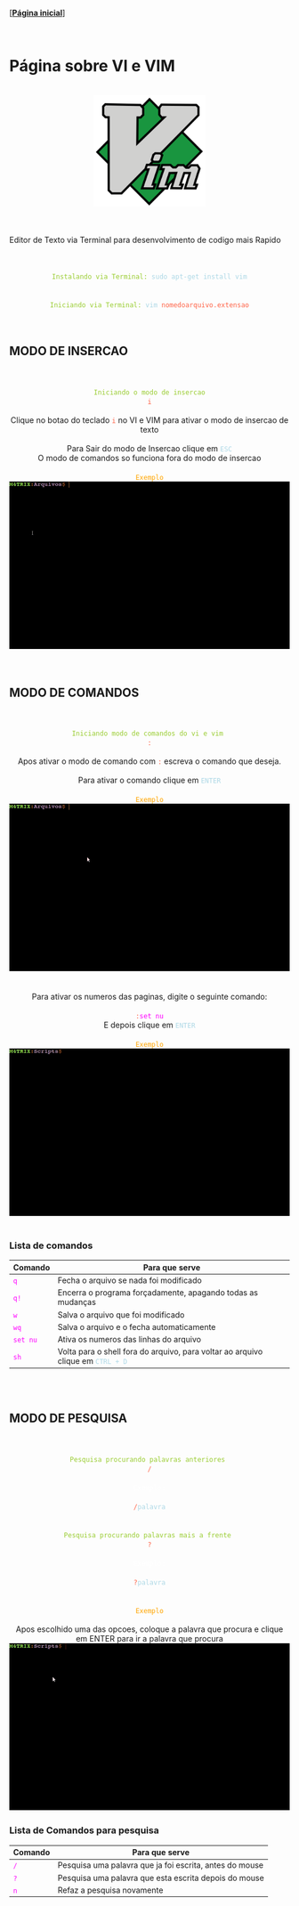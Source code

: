 [[**Página inicial**](https://f4nt0.github.io/PR0GR4M1NG)]

<br>

# Página sobre VI e VIM


<br>

<center>
    <img src="../../img/vim_icon.png" width="200">
</center>

<br>
<br>

Editor de Texto via Terminal para desenvolvimento de codigo mais Rapido 

<br>
<br>

<center>
    <code style="color : yellowgreen">Instalando via Terminal: </code><code style="color : lightblue">sudo apt-get install vim</code>
</center>

<br>
<br>

<center>
    <code style="color : yellowgreen">Iniciando via Terminal: </code><code style="color : lightblue">vim </code><code style="color : tomato">nomedoarquivo.extensao</code>
</center>

<br>
<br>

## MODO DE INSERCAO

<br>
<br>

<center>
    <code style="color : yellowgreen">Iniciando o modo de insercao</code>
    <br>
    <code style="color : tomato">i</code>
    <br>
    <br>
    Clique no botao do teclado <code style="color : tomato">i</code> no VI e VIM para ativar o modo de insercao de texto
    <br>
    <br>
    Para Sair do modo de Insercao clique em <code style="color : lightblue">ESC</code>
    <br>
    O modo de comandos so funciona fora do modo de insercao
    <br>
    <br>
    <code style="color : orange">Exemplo</code>
    <br>
    <img src="../../gifs/insertion.gif">
</center>

<br>
<br>

## MODO DE COMANDOS

<br>
<br>

<center>
    <code style="color : yellowgreen">Iniciando modo de comandos do vi e vim </code>
    <br>
    <code style="color : tomato">:</code>
    <br>
    <br>
    Apos ativar o modo de comando com <code style="color : tomato">:</code> escreva o comando que deseja.
    <br>
    <br>
    Para ativar o comando clique em <code style="color : lightblue">ENTER</code>
    <br>
    <br>
    <code style="color : orange">Exemplo</code>
    <img src="../../gifs/commands.gif">
</center>

<br>

<center>
    <br>
    Para ativar os numeros das paginas, digite o seguinte comando:
    <br>
    <br>
    <code style="color : tomato">:</code><code style="color : magenta">set nu</code>
    <br>
    E depois clique em <code style="color : lightblue">ENTER</code>
    <br>
    <br>
    <code style="color : orange">Exemplo</code>
    <br>
    <img src="../../gifs/numbers.gif">
</center>

<br>

### Lista de comandos

Comando | Para que serve
|---|---|
<code style="color : magenta">q</code>| Fecha o arquivo se nada foi modificado
<code style="color : magenta">q!</code>| Encerra o programa forçadamente, apagando todas as mudanças
<code style="color : magenta">w</code>| Salva o arquivo que foi modificado
<code style="color : magenta">wq</code>| Salva o arquivo e o fecha automaticamente
<code style="color : magenta">set nu</code>| Ativa os numeros das linhas do arquivo
<code style="color : magenta">sh</code>| Volta para o shell fora do arquivo, para voltar ao arquivo clique em <code style="color : lightblue">CTRL + D</code>

<br>
<br>

## MODO DE PESQUISA

<br>
<br>

<center>
    <code style="color : yellowgreen">Pesquisa procurando palavras anteriores </code>
    <br>
    <code style="color : tomato">/</code>
    <br>
    <br>
    <code style="color : white">Exemplo:</code>
    <br>
    <br>
    <code style="color : tomato">/</code><code style="color : lightblue">palavra</code>
    <br>
</center>
<br>
<br>
<center>
    <code style="color : yellowgreen">Pesquisa procurando palavras mais a frente </code>
    <br>
    <code style="color : tomato">?</code>
    <br>
    <br>
    <code style="color : white">Exemplo:</code>
    <br>
    <br>
    <code style="color : tomato">?</code><code style="color : lightblue">palavra</code>
</center>
<br>
<br>
<center>
    <code style="color : orange">Exemplo</code>
    <br>
    <br>
    Apos escolhido uma das opcoes, coloque a palavra que procura e clique em ENTER para ir a palavra que procura
    <br>
    <img src="../../gifs/search.gif">
</center>

### Lista de Comandos para pesquisa

Comando|Para que serve
|---|---|
<code style="color : magenta">/</code>| Pesquisa uma palavra que ja foi escrita, antes do mouse
<code style="color : magenta">?</code>| Pesquisa uma palavra que esta escrita depois do mouse
<code style="color : magenta">n</code> | Refaz a pesquisa novamente

